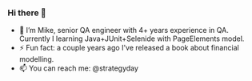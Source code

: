 ### Hi there 👋
- 🌱 I’m Mike, senior QA engineer with 4+ years experience in QA. 
     Currently I learning Java+JUnit+Selenide with PageElements model.
- ⚡ Fun fact: a couple years ago I've released a book about financial modelling.
- 📫 You can reach me: @strategyday
<!--
**QAtester-MM/QAtester-MM** is a ✨ _special_ ✨ repository because its `README.md` (this file) appears on your GitHub profile.

Here are some ideas to get you started:

- 🔭 I’m currently working on ...
- 🌱 I’m currently learning Java+JUnit+Selenide with PageElements model
- 👯 I’m looking to collaborate on ...
- 🤔 I’m looking for help with ...
- 💬 Ask me about ...
- 📫 How to reach me: ...
- 😄 Pronouns: ...
- ⚡ Fun fact: ...
-->
